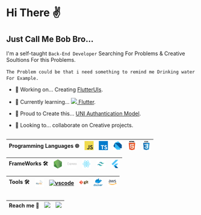 # Hi There ✌️
## Just Call Me Bob Bro...
<!--  ![](https://komarev.com/ghpvc/?username=mahmoud-bebars&color=blue&style=flat) -->

I'm a self-taught `Back-End Developer` Searching For Problems & Creative Soultions For this Problems.

`The Problem could be that i need something to remind me Drinking water For Example.`

- 🔭 Working on... Creating [FlutterUIs](https://github.com/mahmoud-bebars/Flutter-UIs).

- 🌱 Currently learning...  [<img src="https://raw.githubusercontent.com/simple-icons/simple-icons/d108377cb407d00fa56ebaea833ee234e7ecbcd2/icons/flutter.svg" style="height:20px"/> Flutter](https://flutter.dev).

- 🚀 Proud to Create this... [UNI Authantication Model](https://github.com/mahmoud-bebars/Uni-Auth-Model).

- 👯 Looking to... collaborate on Creative projects.

##

|Programming Languages 🌐|[<img src="https://raw.githubusercontent.com/github/explore/80688e429a7d4ef2fca1e82350fe8e3517d3494d/topics/javascript/javascript.png" alt="javascripts" width="24">](https://javascript.com/)|[<img src="https://raw.githubusercontent.com/github/explore/80688e429a7d4ef2fca1e82350fe8e3517d3494d/topics/typescript/typescript.png" alt="typescript" width="24">](https://www.typescriptlang.org)|[<img src="https://raw.githubusercontent.com/github/explore/80688e429a7d4ef2fca1e82350fe8e3517d3494d/topics/dart/dart.png" alt="dart" width="24">](https://dart.dev/)|[<img src="https://raw.githubusercontent.com/github/explore/80688e429a7d4ef2fca1e82350fe8e3517d3494d/topics/html/html.png" alt="html" width="24">](https://developer.mozilla.org/en-US/docs/Web/HTML)|[<img src="https://raw.githubusercontent.com/github/explore/80688e429a7d4ef2fca1e82350fe8e3517d3494d/topics/css/css.png" alt="css" width="24">](https://developer.mozilla.org/en-US/docs/Learn/CSS/First_steps/What_is_CSS)|
|----------------------|-|-|-|-|-|

|FrameWorks 🛠️| [<img src="https://raw.githubusercontent.com/github/explore/80688e429a7d4ef2fca1e82350fe8e3517d3494d/topics/nodejs/nodejs.png" alt="nodejs" width="24">](https://nodejs.dev/)|[<img src="https://raw.githubusercontent.com/github/explore/80688e429a7d4ef2fca1e82350fe8e3517d3494d/topics/express/express.png" alt="expressjs" width="24">](https://expressjs.com/)|[<img src="https://raw.githubusercontent.com/github/explore/80688e429a7d4ef2fca1e82350fe8e3517d3494d/topics/react/react.png" alt="tailwind" width="24">](https://reactjs.org/)|[<img src="https://raw.githubusercontent.com/github/explore/80688e429a7d4ef2fca1e82350fe8e3517d3494d/topics/tailwind/tailwind.png" alt="tailwind" width="24">](https://tailwindcss.com/)|[<img src="https://raw.githubusercontent.com/github/explore/80688e429a7d4ef2fca1e82350fe8e3517d3494d/topics/flutter/flutter.png" alt="flutter" width="24">](https://flutter.dev/)|
|----------------------|-|-|-|-|-|

|Tools  🛠️|[<img src="https://raw.githubusercontent.com/github/explore/80688e429a7d4ef2fca1e82350fe8e3517d3494d/topics/mysql/mysql.png" alt="mysql" width="24">](https://www.mysql.com/)|[<img src="https://upload.wikimedia.org/wikipedia/commons/thumb/2/2d/Visual_Studio_Code_1.18_icon.svg/1200px-Visual_Studio_Code_1.18_icon.svg.png" alt="vscode" width="24">](https://code.visualstudio.com/)|[<img src="https://raw.githubusercontent.com/github/explore/80688e429a7d4ef2fca1e82350fe8e3517d3494d/topics/git/git.png" alt="git" width="24">](https://git-scm.com/)|[<img src="https://raw.githubusercontent.com/github/explore/80688e429a7d4ef2fca1e82350fe8e3517d3494d/topics/docker/docker.png" alt="docker" width="24">](https://www.docker.com/)|[<img src="https://raw.githubusercontent.com/github/explore/80688e429a7d4ef2fca1e82350fe8e3517d3494d/topics/aws/aws.png" alt="aws" width="24">](https://aws.amazon.com/)|
|----------------------|-|-|-|-|-|

##

|Reach me 🥸| [<img src="https://cdn.jsdelivr.net/gh/devicons/devicon/icons/twitter/twitter-original.svg" style="height:30px" />](https://twitter.com/devbebars)|[<img src="https://cdn.jsdelivr.net/gh/devicons/devicon/icons/linkedin/linkedin-original.svg" style="height:30px" />](https://www.linkedin.com/in/mbebars/)|
|-------|------|-----|
